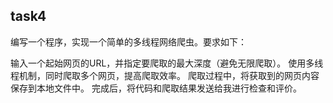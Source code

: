 ## task4
编写一个程序，实现一个简单的多线程网络爬虫。要求如下：

输入一个起始网页的URL，并指定要爬取的最大深度（避免无限爬取）。
使用多线程机制，同时爬取多个网页，提高爬取效率。
爬取过程中，将获取到的网页内容保存到本地文件中。
完成后，将代码和爬取结果发送给我进行检查和评价。